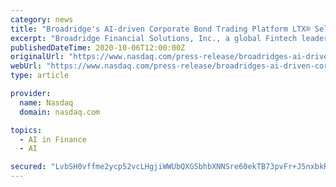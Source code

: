 ```yaml
---
category: news
title: "Broadridge's AI-driven Corporate Bond Trading Platform LTX® Selects 7 Chord as Third-Party Pricing Provider"
excerpt: "Broadridge Financial Solutions, Inc., a global Fintech leader, today announced that it selected 7 Chord, an independent predictive pricing and analytics provider, as the source for intraday corporate bond prices on its new artificial intelligence- driven,"
publishedDateTime: 2020-10-06T12:00:00Z
originalUrl: "https://www.nasdaq.com/press-release/broadridges-ai-driven-corporate-bond-trading-platform-ltxr-selects-7-chord-as-third"
webUrl: "https://www.nasdaq.com/press-release/broadridges-ai-driven-corporate-bond-trading-platform-ltxr-selects-7-chord-as-third"
type: article

provider:
  name: Nasdaq
  domain: nasdaq.com

topics:
  - AI in Finance
  - AI

secured: "LvbSH0vffme2ycp52vcLHgjiWWUbQXGSbhbXNNSre60ekTB73pvFr+J5nxbkRZCJmWDIy5lv4Fs3S98a+56xuhNMH6MbcYr5IFcVgVIQQvDuVm5KmM4qgAD4VhVqeRJrJfNMVleOwBIziwVIbEeIummV/sYj2lLS3XcjZMYxWk1hwbpXj97pmaEI+FMjjuGy1DtW2EPGqV+zos4WYTgakIzv23wHpiAtjLt5XZyW/2mobk4hqxxeyT0D0wcQzL6dcnX1nNJlE03gVZkIwbqfyj3cfANtxeA7eryp2kd+lUFML5cspcljaJyVsIjJV71j8voW7zUqzhRgletVwv7Ng3+lF2/EC9bfDz8hSeMihmY=;yuoED+mbUR9h7KWUlGcdeA=="
---
```


